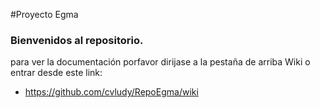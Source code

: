 
#Proyecto Egma
### Bienvenidos al repositorio.
para ver la documentación porfavor dirijase a la pestaña de arriba Wiki
o entrar desde este link:
- https://github.com/cvludy/RepoEgma/wiki


